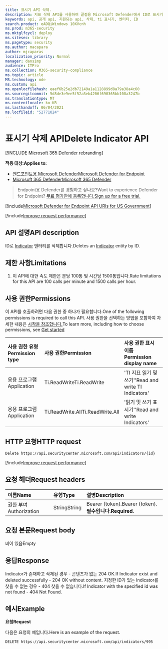 ```yaml
---
title: 표시기 API 삭제.
description: 지표 삭제 API를 사용하여 끝점용 Microsoft Defender에서 ID로 표시기 엔터티를 삭제하는 방법을 학습합니다.
keywords: api, 공개 api, 지원되는 api, 삭제, ti 표시기, 엔터티, ID
search.product: eADQiWindows 10XVcnh
ms.prod: m365-security
ms.mktglfcycl: deploy
ms.sitesec: library
ms.pagetype: security
ms.author: macapara
author: mjcaparas
localization_priority: Normal
manager: dansimp
audience: ITPro
ms.collection: M365-security-compliance
ms.topic: article
MS.technology: mde
ms.custom: api
ms.openlocfilehash: eaef6b25e2db72149a1a1128899d8a79a38a4c60
ms.sourcegitcommit: 5d8de3e9ee5f52a3eb4206f690365bb108a3247b
ms.translationtype: MT
ms.contentlocale: ko-KR
ms.lasthandoff: 06/04/2021
ms.locfileid: "52771024"
---
```

# <a name="delete-indicator-api"></a><span data-ttu-id="3b80a-104">표시기 삭제 API</span><span class="sxs-lookup"><span data-stu-id="3b80a-104">Delete Indicator API</span></span>

[!INCLUDE [Microsoft 365 Defender rebranding](../../includes/microsoft-defender.md)]

<span data-ttu-id="3b80a-105">**적용 대상:**</span><span class="sxs-lookup"><span data-stu-id="3b80a-105">**Applies to:**</span></span>
- [<span data-ttu-id="3b80a-106">엔드포인트용 Microsoft Defender</span><span class="sxs-lookup"><span data-stu-id="3b80a-106">Microsoft Defender for Endpoint</span></span>](https://go.microsoft.com/fwlink/p/?linkid=2154037)
- [<span data-ttu-id="3b80a-107">Microsoft 365 Defender</span><span class="sxs-lookup"><span data-stu-id="3b80a-107">Microsoft 365 Defender</span></span>](https://go.microsoft.com/fwlink/?linkid=2118804)

> <span data-ttu-id="3b80a-108">Endpoint용 Defender를 경험하고 싶나요?</span><span class="sxs-lookup"><span data-stu-id="3b80a-108">Want to experience Defender for Endpoint?</span></span> [<span data-ttu-id="3b80a-109">무료 평가판에 등록합니다.</span><span class="sxs-lookup"><span data-stu-id="3b80a-109">Sign up for a free trial.</span></span>](https://www.microsoft.com/microsoft-365/windows/microsoft-defender-atp?ocid=docs-wdatp-exposedapis-abovefoldlink)  

[!include[Microsoft Defender for Endpoint API URIs for US Government](../../includes/microsoft-defender-api-usgov.md)]

[!include[Improve request performance](../../includes/improve-request-performance.md)]


## <a name="api-description"></a><span data-ttu-id="3b80a-110">API 설명</span><span class="sxs-lookup"><span data-stu-id="3b80a-110">API description</span></span>
<span data-ttu-id="3b80a-111">ID로 [Indicator](ti-indicator.md) 엔터티를 삭제합니다.</span><span class="sxs-lookup"><span data-stu-id="3b80a-111">Deletes an [Indicator](ti-indicator.md) entity by ID.</span></span>


## <a name="limitations"></a><span data-ttu-id="3b80a-112">제한 사항</span><span class="sxs-lookup"><span data-stu-id="3b80a-112">Limitations</span></span>
1. <span data-ttu-id="3b80a-113">이 API에 대한 속도 제한은 분당 100통 및 시간당 1500통입니다.</span><span class="sxs-lookup"><span data-stu-id="3b80a-113">Rate limitations for this API are 100 calls per minute and 1500 calls per hour.</span></span>


## <a name="permissions"></a><span data-ttu-id="3b80a-114">사용 권한</span><span class="sxs-lookup"><span data-stu-id="3b80a-114">Permissions</span></span>
<span data-ttu-id="3b80a-115">이 API를 호출하려면 다음 권한 중 하나가 필요합니다.</span><span class="sxs-lookup"><span data-stu-id="3b80a-115">One of the following permissions is required to call this API.</span></span> <span data-ttu-id="3b80a-116">사용 권한을 선택하는 방법을 포함하여 자세한 내용은 [시작을 참조합니다.](apis-intro.md)</span><span class="sxs-lookup"><span data-stu-id="3b80a-116">To learn more, including how to choose permissions, see [Get started](apis-intro.md)</span></span>

<span data-ttu-id="3b80a-117">사용 권한 유형</span><span class="sxs-lookup"><span data-stu-id="3b80a-117">Permission type</span></span> |   <span data-ttu-id="3b80a-118">사용 권한</span><span class="sxs-lookup"><span data-stu-id="3b80a-118">Permission</span></span>  |   <span data-ttu-id="3b80a-119">사용 권한 표시 이름</span><span class="sxs-lookup"><span data-stu-id="3b80a-119">Permission display name</span></span>
:---|:---|:---
<span data-ttu-id="3b80a-120">응용 프로그램</span><span class="sxs-lookup"><span data-stu-id="3b80a-120">Application</span></span> |   <span data-ttu-id="3b80a-121">Ti.ReadWrite</span><span class="sxs-lookup"><span data-stu-id="3b80a-121">Ti.ReadWrite</span></span> |  <span data-ttu-id="3b80a-122">'TI 지표 읽기 및 쓰기'</span><span class="sxs-lookup"><span data-stu-id="3b80a-122">'Read and write TI Indicators'</span></span>
<span data-ttu-id="3b80a-123">응용 프로그램</span><span class="sxs-lookup"><span data-stu-id="3b80a-123">Application</span></span> |   <span data-ttu-id="3b80a-124">Ti.ReadWrite.All</span><span class="sxs-lookup"><span data-stu-id="3b80a-124">Ti.ReadWrite.All</span></span> |  <span data-ttu-id="3b80a-125">'읽기 및 쓰기 표시기'</span><span class="sxs-lookup"><span data-stu-id="3b80a-125">'Read and write Indicators'</span></span>


## <a name="http-request"></a><span data-ttu-id="3b80a-126">HTTP 요청</span><span class="sxs-lookup"><span data-stu-id="3b80a-126">HTTP request</span></span>
```
Delete https://api.securitycenter.microsoft.com/api/indicators/{id}
```

[!include[Improve request performance](../../includes/improve-request-performance.md)]

## <a name="request-headers"></a><span data-ttu-id="3b80a-127">요청 헤더</span><span class="sxs-lookup"><span data-stu-id="3b80a-127">Request headers</span></span>

<span data-ttu-id="3b80a-128">이름</span><span class="sxs-lookup"><span data-stu-id="3b80a-128">Name</span></span> | <span data-ttu-id="3b80a-129">유형</span><span class="sxs-lookup"><span data-stu-id="3b80a-129">Type</span></span> | <span data-ttu-id="3b80a-130">설명</span><span class="sxs-lookup"><span data-stu-id="3b80a-130">Description</span></span>
:---|:---|:---
<span data-ttu-id="3b80a-131">권한 부여</span><span class="sxs-lookup"><span data-stu-id="3b80a-131">Authorization</span></span> | <span data-ttu-id="3b80a-132">String</span><span class="sxs-lookup"><span data-stu-id="3b80a-132">String</span></span> | <span data-ttu-id="3b80a-133">Bearer {token}.</span><span class="sxs-lookup"><span data-stu-id="3b80a-133">Bearer {token}.</span></span> <span data-ttu-id="3b80a-134">**필수입니다**.</span><span class="sxs-lookup"><span data-stu-id="3b80a-134">**Required**.</span></span>


## <a name="request-body"></a><span data-ttu-id="3b80a-135">요청 본문</span><span class="sxs-lookup"><span data-stu-id="3b80a-135">Request body</span></span>
<span data-ttu-id="3b80a-136">비어 있음</span><span class="sxs-lookup"><span data-stu-id="3b80a-136">Empty</span></span>

## <a name="response"></a><span data-ttu-id="3b80a-137">응답</span><span class="sxs-lookup"><span data-stu-id="3b80a-137">Response</span></span>
<span data-ttu-id="3b80a-138">Indicator가 존재하고 삭제된 경우 - 콘텐츠가 없는 204 OK.</span><span class="sxs-lookup"><span data-stu-id="3b80a-138">If Indicator exist and deleted successfully - 204 OK without content.</span></span>
<span data-ttu-id="3b80a-139">지정한 ID가 있는 Indicator를 찾을 수 없는 경우 - 404 찾을 수 없습니다.</span><span class="sxs-lookup"><span data-stu-id="3b80a-139">If Indicator with the specified id was not found - 404 Not Found.</span></span>

## <a name="example"></a><span data-ttu-id="3b80a-140">예시</span><span class="sxs-lookup"><span data-stu-id="3b80a-140">Example</span></span>

<span data-ttu-id="3b80a-141">**요청**</span><span class="sxs-lookup"><span data-stu-id="3b80a-141">**Request**</span></span>

<span data-ttu-id="3b80a-142">다음은 요청의 예입니다.</span><span class="sxs-lookup"><span data-stu-id="3b80a-142">Here is an example of the request.</span></span>

```http
DELETE https://api.securitycenter.microsoft.com/api/indicators/995
```
